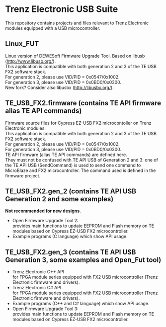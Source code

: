 ﻿# Trenz Electronic USB Suite
This repository contains projects and files relevant to Trenz Electronic modules equipped with a USB microcontroller.

## Linux_FUT
Linux version of DEWESoft Firmware Upgrade Tool. Based on libusb (http://www.libusb.org/).<br />
This application is compatible with both generation 2 and 3 of the TE USB FX2 software stack. <br /> 
For generation 2, please use VID/PID = 0x0547/0x1002. <br />
For generation 3, please use VID/PID = 0x0BD0/0x0300. <br />
New fork? Consider also libusbx (http://libusbx.org/).

## TE_USB_FX2.firmware (contains TE API firmware alias TE API commands)
Firmware source files for Cypress EZ-USB FX2 microcontoller on Trenz Electronic modules. <br />
This application is compatible with both generation 2 and 3 of the TE USB FX2 software stack. <br />
For generation 2, please use VID/PID = 0x0547/0x1002. <br />
For generation 3, please use VID/PID = 0x0BD0/0x0300. <br />
TE API firmware (alias TE API commands) are defined here. <br /> 
They must not be confused with TE API USB of Generation 2 and 3: one of the TE API USB (SendCommand) is used to send one command to MicroBlaze and FX2 microcontroller. The command used is defined in the firmware project.

## TE_USB_FX2.gen_2 (contains TE API USB Generation 2 and some examples) <br />
**Not recommended for new designs**.<br />
- Open Firmware Upgrade Tool 2:<br />
  provides main functions to update EEPROM and Flash memory on TE modules based on Cypress EZ-USB FX2 microcontroller.
- Example programs (C language) which show API usage.

## TE_USB_FX2.gen_3 (contains TE API USB Generation 3, some examples and Open_Fut tool)
- Trenz Electronic C++ API<br />
  for FPGA module series equipped with FX2 USB microcontroller (Trenz Electronic firmware and drivers).
- Trenz Electronic C#  API<br />
  for FPGA module series equipped with FX2 USB microcontroller (Trenz Electronic firmware and drivers).
- Example programs (C++ and C# language) which show API usage.
- Open Firmware Upgrade Tool 3:<br />
  provides main functions to update EEPROM and Flash memory on TE modules based on Cypress EZ-USB FX2 microcontroller.
